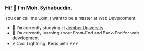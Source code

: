 ### Hi! 👋 I'm Moh. Syihabuddin.

You can call me Udin, I want to be a master at Web Development

- 🔭 I’m currently studying at <a href="https://unej.ac.id/">Jember University</a>
- 🌱 I’m currently learning about Front-End and Back-End for web development
- ⚡ Cool Lightning. Keris petir ⚡⚡⚡
